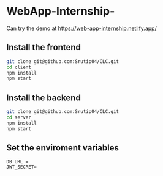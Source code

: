 # WebApp-Internship-
Can try the demo at https://web-app-internship.netlify.app/

## Install the frontend

```bash
git clone git@github.com:Srutip04/CLC.git
cd client
npm install
npm start
```

## Install the backend

```bash
git clone git@github.com:Srutip04/CLC.git
cd server
npm install
npm start
```
## Set the enviroment variables

```
DB_URL = 
JWT_SECRET=
